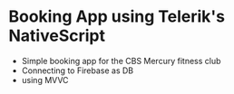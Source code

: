 # Booking App using Telerik's NativeScript

* Simple booking app for the CBS Mercury fitness club
* Connecting to Firebase as DB
* using MVVC

